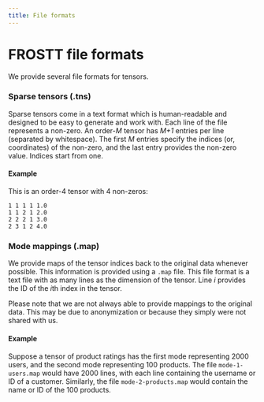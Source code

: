 ```yaml
---
title: File formats
---
```


# FROSTT file formats

We provide several file formats for tensors.

### Sparse tensors (.tns)
Sparse tensors come in a text format which is human-readable and designed to be
easy to generate and work with. Each line of the file represents a non-zero. An
order-*M* tensor has *M+1* entries per line (separated by whitespace). The
first *M* entries specify the indices (or, coordinates) of the non-zero, and
the last entry provides the non-zero value. Indices start from one.

#### Example
This is an order-4 tensor with 4 non-zeros:

    1 1 1 1 1.0
    1 1 2 1 2.0
    2 2 2 1 3.0
    2 3 1 2 4.0


### Mode mappings (.map)
We provide maps of the tensor indices back to the original data whenever
possible. This information is provided using a `.map` file. This file format is
a text file with as many lines as the dimension of the tensor. Line *i*
provides the ID of the *i*th index in the tensor.

Please note that we are not always able to provide mappings to the original
data. This may be due to anonymization or because they simply were not shared
with us.

#### Example
Suppose a tensor of product ratings has the first mode representing 2000 users,
and the second mode representing 100 products. The file `mode-1-users.map`
would have 2000 lines, with each line containing the username or ID of a
customer. Similarly, the file `mode-2-products.map` would contain the name or
ID of the 100 products.

